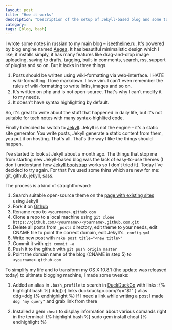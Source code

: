 ```yaml
---
layout: post
title: "How it works"
description: "Description of the setup of Jekyll-based blog and some toughts about working in terminal"
category: 
tags: [blog, bash]
---
```

I wrote some notes in russian to my main blog – [iseetheline.ru](iseetheline.ru). It's powered by blog engine named [Aegea](http://blogengine.ru). It has beautiful minimalistic design which I like, it installs simply, it has many features like drag-and-drop image uploading, saving to drafts, tagging, built-in comments, search, rss, support of plugins and so on. But it lacks in three things. 

1. Posts should be written using wiki-formatting via web-interface. I HATE wiki-formatting. I love markdown. I love vim. I can't even remember the rules of wiki-formatting to write links, images and so on.
2. It's written on php and is not open-source. That's why I can't modify it to my needs.
3. It doesn't have syntax highlighting by default.

So, it's great to write about the stuff that happened in daily life, but it's not suitable for tech notes with many syntax-highlited code.

Finally I decided to switch to [Jekyll](http://jekyllrb.com). Jekyll is not the engine – it's a static site generator. You write posts, Jekyll generate a static content from them, you put it on hosting. That's all. That's the way I like the things should happen. 

I've started to look at Jekyll about a month ago. The things that stop me from starting new Jekyll-based blog was the lack of easy-to-use themes (I don't understand how [Jekyll bootstrap](http://jekyllbootstrap.com) works so I don't tried it). Today I've decided to try again. For that I've used some thins which are new for me: git, github, jekyll, sass.

The process is a kind of straightforward:

1. Search suitable open-source theme on the [page with existing sites](http://wiki.github.com/mojombo/jekyll/sites) using Jekyll
2. Fork it on [Github](http://github.com)
3. Rename repo to `<yourname>.github.com`
4. Clone a repo to a local machine using `git clone https://github.com/<yourname>/<yourname>.github.com.git`
5. Delete all posts from `_posts` directory, edit theme to your needs, edit CNAME file to point the correct domain, edit Jekyll's `_config.yml`
6. Write new post with `rake post title="<new title>"`
7. Commit it with `git commit -a`
8. Push it to the github with `git push origin master`
9. Point the domain name of the blog (CNAME in step 5) to `<yourname>.github.com`

To simplify my life and to transform my OS X 10.8.1 (the update was released today) to ultimate blogging machine, I made some tweaks:

1. Added an alias in `.bash_profile` to search in [DuckDuckGo](http://duckduckgo.com) with links:
    {% highlight bash %}
    ddg()
    {
     links duckduckgo.com/?q="$1"
    }
    alias ddg=ddg
    {% endhighlight %}
    If I need a link while writing a post I made `ddg "my query"` and grab link from there

2. Installed a gem `cheat` to display information about various comands right in the terminal:
    {% highlight bash %}
     sudo gem install cheat
    {% endhighlight %}
   

